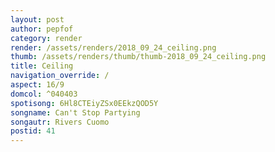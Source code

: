 ```yaml
---
layout: post
author: pepfof
category: render
render: /assets/renders/2018_09_24_ceiling.png
thumb: /assets/renders/thumb/thumb-2018_09_24_ceiling.png
title: Ceiling
navigation_override: /
aspect: 16/9
domcol: ^040403
spotisong: 6Hl8CTEiyZSx0EEkzQOD5Y
songname: Can't Stop Partying
songautr: Rivers Cuomo
postid: 41
---
```


<!--USER BEGIN 1-->

<!--USER END 1-->

<!--more-->
<!--USER BEGIN 2-->

<!--USER END 2-->

